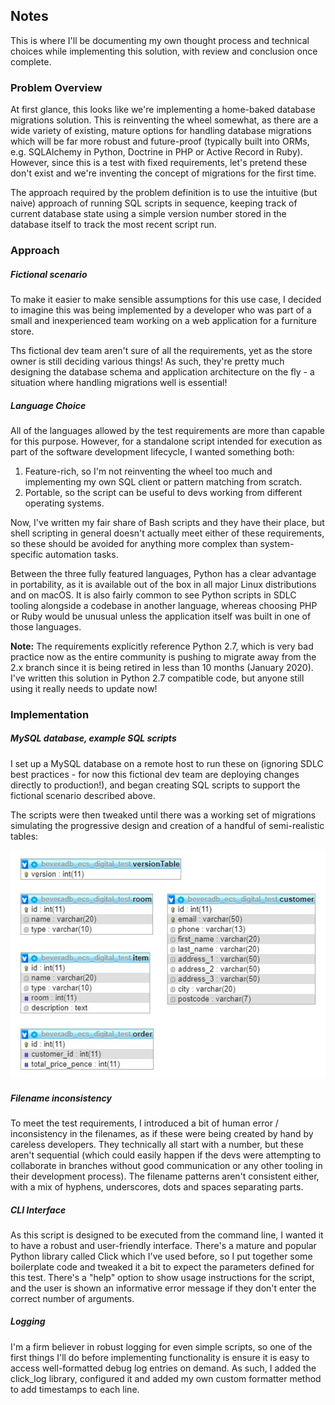 
## Notes

This is where I'll be documenting my own thought process and technical 
choices while implementing this solution, with review and conclusion once 
complete.

### Problem Overview

At first glance, this looks like we're implementing a home-baked database migrations solution.
This is reinventing the wheel somewhat, as there are a wide variety of existing, mature 
options for handling database migrations which will be far more robust and future-proof 
(typically built into ORMs, e.g. SQLAlchemy in Python, Doctrine in PHP or Active Record in Ruby).
However, since this is a test with fixed requirements, let's pretend these don't exist
and we're inventing the concept of migrations for the first time.

The approach required by the problem definition is to use the intuitive (but naive) 
approach of running SQL scripts in sequence, keeping track of current database state using 
a simple version number stored in the database itself to track the most recent script run.

### Approach

##### Fictional scenario
To make it easier to make sensible assumptions for this use case, I decided to imagine 
this was being implemented by a developer who was part of a small and inexperienced team 
working on a web application for a furniture store.

Ths fictional dev team aren't sure of all the requirements, yet as the store owner
is still deciding various things! As such, they're pretty much designing the database schema
and application architecture on the fly - a situation where handling migrations well
is essential!

##### Language Choice
All of the languages allowed by the test requirements are more than capable for this purpose.
However, for a standalone script intended for execution as part of the software 
development lifecycle, I wanted something both:
1. Feature-rich, so I'm not reinventing the wheel too much and implementing my own 
   SQL client or pattern matching from scratch.
2. Portable, so the script can be useful to devs working from different operating systems.

Now, I've written my fair share of Bash scripts and they have their place, but shell 
scripting in general doesn't actually meet either of these requirements, so these 
should be avoided for anything more complex than system-specific automation tasks.

Between the three fully featured languages, Python has a clear advantage in portability,
as it is available out of the box in all major Linux distributions and on macOS.
It is also fairly common to see Python scripts in SDLC tooling alongside a codebase 
in another language, whereas choosing PHP or Ruby would be unusual unless the application
itself was built in one of those languages.

**Note:** The requirements explicitly reference Python 2.7, which is very bad practice 
now as the entire community is pushing to migrate away from the 2.x branch since 
it is being retired in less than 10 months (January 2020). I've written this solution
in Python 2.7 compatible code, but anyone still using it really needs to update now!

### Implementation

##### MySQL database, example SQL scripts
I set up a MySQL database on a remote host to run these on (ignoring SDLC best 
practices - for now this fictional dev team are deploying changes directly to production!),
and began creating SQL scripts to support the fictional scenario described above.

The scripts were then tweaked until there was a working set of migrations simulating the 
progressive design and creation of a handful of semi-realistic tables:

![Schema Diagram](https://raw.githubusercontent.com/beveradb/ecs-digital-interview-test/master/schema-diagram.jpg "Schema Diagram")

##### Filename inconsistency
To meet the test requirements, I introduced a bit of human error / inconsistency in the 
filenames, as if these were being created by hand by careless developers.
They technically all start with a number, but these aren't sequential (which could easily
happen if the devs were attempting to collaborate in branches without good communication or 
any other tooling in their development process).
The filename patterns aren't consistent either, with a mix of hyphens, underscores, dots 
and spaces separating parts.

##### CLI Interface
As this script is designed to be executed from the command line, I wanted it to have
a robust and user-friendly interface. There's a mature and popular Python library 
called Click which I've used before, so I put together some boilerplate code and tweaked
it a bit to expect the parameters defined for this test.
There's a "help" option to show usage instructions for the script, and the user is 
shown an informative error message if they don't enter the correct number of arguments.

##### Logging
I'm a firm believer in robust logging for even simple scripts, so one of the first 
things I'll do before implementing functionality is ensure it is easy to access 
well-formatted debug log entries on demand. As such, I added the click_log library,
configured it and added my own custom formatter method to add timestamps to each line. 


